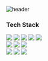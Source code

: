 ![header](https://capsule-render.vercel.app/api?type=venom&color=0:c0dccd,100:212523&height=300&section=header&text=Welcome&fontSize=90&fontColor=f5faf7&animation=fadeIn&stroke=FFFFFF)

### Tech Stack  

<img src="https://img.shields.io/badge/Flutter-01579b?style=flat&logo=Flutter&logoColor=54c5f8"/></a>
<img src="https://img.shields.io/badge/amazons3-569A31?style=flat&logo=amazons3&logoColor=ffffff"/></a>
<img src="https://img.shields.io/badge/awslambda-FF9900?style=flat&logo=awslambda&logoColor=ffffff"/></a>
<img src="https://img.shields.io/badge/amazonapigateway-FF4F8B?style=flat&logo=amazonapigateway&logoColor=ffffff"/></a>
<img src="https://img.shields.io/badge/Supabse-212529?style=flat&logo=Supabase&logoColor=3FCF8E"/></a>  
<img src="https://img.shields.io/badge/Docker-FFFFFF?style=flat&logo=Docker&logoColor=2496ED"/></a>
<img src="https://img.shields.io/badge/gitkraken-000000?style=flat&logo=gitkraken&logoColor=179287"/></a>
<img src="https://img.shields.io/badge/git-F05032?style=flat&logo=git&logoColor=ffffff"/></a>  
<img src="https://img.shields.io/badge/Dart-40c4ff?style=flat&logo=Dart&logoColor=01579b"/></a>
<img src="https://img.shields.io/badge/Python-376e9c?style=flat&logo=python&logoColor=ffd43b"/></a>
<img src="https://img.shields.io/badge/MicroPython-2B2728?style=flat&logo=micropython&logoColor=white"/></a>

<!--
**irismake/irismake** is a ✨ _special_ ✨ repository because its `README.md` (this file) appears on your GitHub profile.

Here are some ideas to get you started:

- 🔭 I’m currently working on ...
- 🌱 I’m currently learning ...
- 👯 I’m looking to collaborate on ...
- 🤔 I’m looking for help with ...
- 💬 Ask me about ...
- 📫 How to reach me: ...
- 😄 Pronouns: ...
- ⚡ Fun fact: ...
-->
